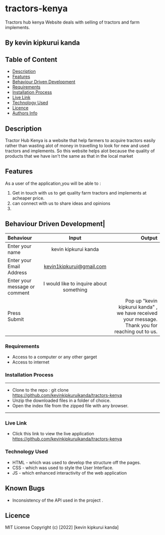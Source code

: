 # tractors-kenya
Tractors hub kenya 
Website deals with selling of tractors and farm implements.

 ## By kevin kipkurui kanda

 ## Table of Content
 - [Description](#description)
 - [Features](#features)
 - [Behaviour Driven Development](#Behaviour-Driven-Development)
 - [Requirements](#requirements)
 - [Installation Process](#installation-Process)
 - [Live Link](#Live-Link)
 - [Technology  Used](#technology-Used)
 - [Licence](#licence)
 - [Authors Info](#Authors-Info)
 ## Description
 <p>Tractor Hub Kenya is a website that help farmers to acquire tractors easily rather than wasting alot of money in travelling to look for new and used tractors and implements. So this website helps alot because the quality of products that we have isn't the same as that in the local market
 </p>

## Features
As a user of the application,you will be able to :
1. Get in touch with us to get quality farm tractors and implements at acheaper price.
2. can connect with us to share ideas and opinions
3. 
## Behaviour Driven Development|
| Behaviour      | Input        | Output       |
| :------------- | :----------: | -----------: |
|  Enter your name  |   kevin kipkurui kanda |     |
| Enter your Email Address  |kevin1kipkurui@gmail.com |   |
| Enter your message or comment   |  I would like to inquire about something     |     |
| Press Submit|     |Pop up "kevin kipkurui kanda" , we have received your message. Thank you for reaching out to us.|

 ###  Requirements
 * Access to  a computer or any other garget
 * Access to internet
 ### Installation Process
 ****
* Clone to the repo : git clone https://github.com/kevinkipkuruikanda/tractors-kenya
* Unzip the downloaded files in a folder of choice.
* Open the index file from the zipped file with any browser.
 ****

### Live Link
- Click this link to view the live application 
https://github.com/kevinkipkuruikanda/tractors-kenya
### Technology  Used
* HTML - which was used to develop the structure off the pages.
* CSS - which was used to style the User Interface.
* JS - which enhanced interactivity of the web application


## Known Bugs
* Inconsistency of the API used in the project .
## Licence
MIT License
Copyright (c) [2022] [kevin kipkurui kanda]